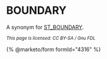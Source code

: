# BOUNDARY

A synonym for [ST\_BOUNDARY](st_boundary.md).

<sub>_This page is licensed: CC BY-SA / Gnu FDL_</sub>

{% @marketo/form formId="4316" %}

